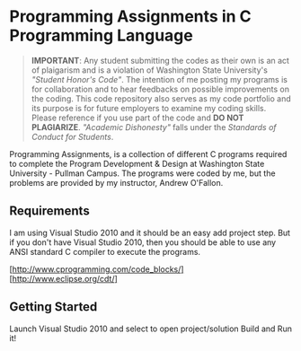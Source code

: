 Programming Assignments in C Programming Language
==========

> **IMPORTANT**: Any student submitting the codes as their own is an act of plaigarism and 
is a violation of Washington State University's *"Student Honor's Code"*. The 
intention of me posting my programs is for collaboration and to hear 
feedbacks on possible improvements on the coding. This code repository also serves as my code portfolio and its purpose is for future employers to examine my coding skills. Please reference if you use part of the code and **DO NOT PLAGIARIZE**. *"Academic Dishonesty"* falls under the *Standards of Conduct for Students*.


Programming Assignments, is a collection of different C programs 
required to complete the Program Development & Design at Washington 
State University - Pullman Campus. The programs were coded by me, but the 
problems are provided by my instructor, Andrew O'Fallon.


Requirements
------
I am using Visual Studio 2010 and it should be an easy add project step. 
But if you don't have Visual Studio 2010, then you should be able to use
any ANSI standard C compiler to execute the programs. 

[http://www.cprogramming.com/code_blocks/] 
[http://www.eclipse.org/cdt/]


Getting Started
------
Launch Visual Studio 2010 and select to open project/solution
Build and Run it!
